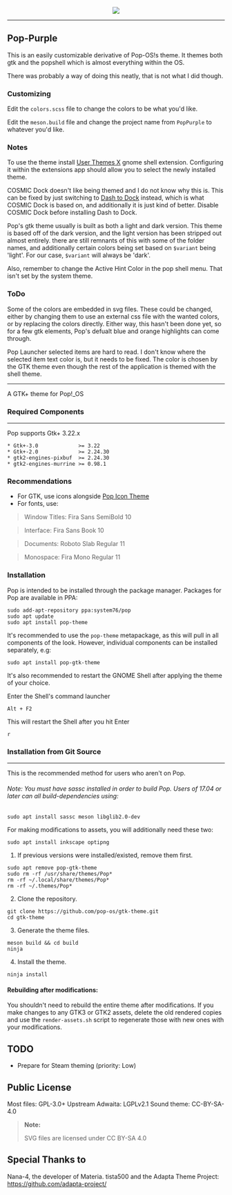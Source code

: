 <p align="center">
<img src="https://github.com/system76/pop-gtk-theme/raw/master/Pop_gtk-logo.png"/>
</p>

-------------------
## Pop-Purple
This is an easily customizable derivative of Pop-OS!s theme.
It themes both gtk and the popshell which is almost everything within the OS.

There was probably a way of doing this neatly, that is not what I did though.

### Customizing
Edit the `colors.scss` file to change the colors to be what you'd like.

Edit the  `meson.build` file and change the project name from `PopPurple` to whatever you'd like.

### Notes
To use the theme install [User Themes X](https://extensions.gnome.org/extension/3019/user-themes-x/) gnome shell 
extension. Configuring it within the extensions app should allow you to select the newly installed theme. 

COSMIC Dock doesn't like being themed and I do not know why this is. This can be fixed 
by just switching to [Dash to Dock](https://extensions.gnome.org/extension/307/dash-to-dock/) 
instead, which is what COSMIC Dock is based on, and additionally
it is just kind of better. Disable COSMIC Dock before installing Dash to Dock.

Pop's gtk theme usually is built as both a light and dark version. This theme is based off of the
dark version, and the light version has been stripped out almost entirely. there are still remnants
of this with some of the folder names, and additionally certain colors being set based on `$variant` 
being 'light'. For our case, `$variant` will always be 'dark'.

Also, remember to change the Active Hint Color in the pop shell menu. That isn't set by the system theme.

### ToDo
Some of the colors are embedded in svg files. These could be changed, either by
changing them to use an external css file with the wanted colors, or by replacing 
the colors directly. Either way, this hasn't been done yet, so for a few gtk 
elements, Pop's defualt blue and orange highlights can come through.

Pop Launcher selected items are hard to read. I don't know where the selected item text color is, but it needs
to be fixed. The color is chosen by the GTK theme even though the rest of the application is themed with
the shell theme.

-------------------

A GTK+ theme for Pop!_OS 


### Required Components
-------------------
Pop supports Gtk+ 3.22.x

 ```
 * Gtk+-3.0             >= 3.22
 * Gtk+-2.0             >= 2.24.30
 * gtk2-engines-pixbuf  >= 2.24.30
 * gtk2-engines-murrine >= 0.98.1
 ```

### Recommendations

- For GTK, use icons alongside [Pop Icon Theme](https://github.com/pop-os/icon-theme)
- For fonts, use:
 > Window Titles: Fira Sans SemiBold 10

 > Interface: Fira Sans Book 10

 > Documents: Roboto Slab Regular 11

 > Monospace: Fira Mono Regular 11


### Installation

Pop is intended to be installed through the package manager. Packages for Pop are available in PPA:
```
sudo add-apt-repository ppa:system76/pop
sudo apt update
sudo apt install pop-theme
```
It's recommended to use the `pop-theme` metapackage, as this will pull in all components of the look. However, individual components can be installed separately, e.g:
```
sudo apt install pop-gtk-theme
```
It's also recommended to restart the GNOME Shell after applying the theme of your choice.

Enter the Shell's command launcher
```
Alt + F2
```

This will restart the Shell after you hit Enter
```
r
```



### Installation from Git Source
----------------------------

This is the recommended method for users who aren't on Pop.

###### Note: You must have sassc installed in order to build Pop. Users of 17.04 or later can all build-dependencies using:

```
sudo apt install sassc meson libglib2.0-dev 
```

For making modifications to assets, you will additionally need these two:

```
sudo apt install inkscape optipng
```


1. If previous versions were installed/existed, remove them first.

 ```
 sudo apt remove pop-gtk-theme
 sudo rm -rf /usr/share/themes/Pop*
 rm -rf ~/.local/share/themes/Pop*
 rm -rf ~/.themes/Pop*
 ```

2. Clone the repository.

```
git clone https://github.com/pop-os/gtk-theme.git
cd gtk-theme
```

3. Generate the theme files.

```
meson build && cd build
ninja
```

4. Install the theme.

```
ninja install
```

#### Rebuilding after modifications:

You shouldn't need to rebuild the entire theme after modifications. If you make
changes to any GTK3 or GTK2 assets, delete the old rendered copies and use the
`render-assets.sh` script to regenerate those with new ones with your 
modifications. 

TODO
----
* Prepare for Steam theming (priority: Low)

Public License
--------------
 Most files: GPL-3.0+
 Upstream Adwaita: LGPLv2.1
 Sound theme: CC-BY-SA-4.0


 > **Note:**
 >
 > SVG files are licensed under CC BY-SA 4.0

Special Thanks to
--------------
 Nana-4, the developer of Materia.
 tista500 and the Adapta Theme Project: https://github.com/adapta-project/
